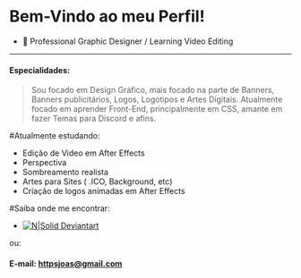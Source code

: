 # Bem-Vindo ao meu Perfil!

- 🔹 Professional Graphic Designer / Learning Video Editing

---
#### Especialidades:
> Sou focado em Design Gráfico, mais focado na parte de Banners, Banners publicitários, Logos, Logotipos e Artes Digitais. Atualmente focado em aprender Front-End, principalmente em CSS, amante em fazer Temas para Discord e afins. 

#Atualmente estudando:
- Edição de Video em After Effects
- Perspectiva
- Sombreamento realista 
- Artes para Sites ( .ICO, Background, etc)
- Criação de logos animadas em After Effects

#Saiba onde me encontrar:
- [![N|Solid]() Deviantart](https://www.deviantart.com/joaz7)

ou:

#### E-mail: httpsjoas@gmail.com



